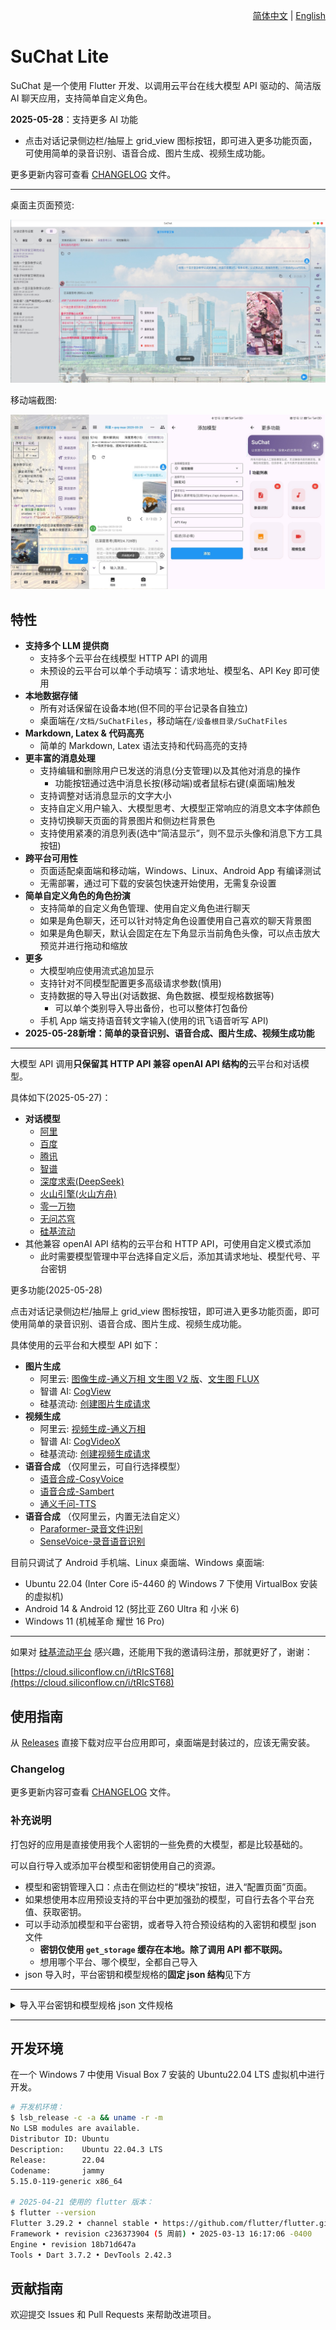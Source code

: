 <p align="right">
  <a href="README.md">简体中文</a> |
  <a href="README-EN.md">English</a>
</p>

# SuChat Lite

SuChat 是一个使用 Flutter 开发、以调用云平台在线大模型 API 驱动的、简洁版 AI 聊天应用，支持简单自定义角色。

**2025-05-28**：支持更多 AI 功能

- 点击对话记录侧边栏/抽屉上 grid_view 图标按钮，即可进入更多功能页面，可使用简单的录音识别、语音合成、图片生成、视频生成功能。

更多更新内容可查看 [CHANGELOG](CHANGELOG.md) 文件。

---

桌面主页面预览:

![SuChat Lite 预览](./_doc/snapshots/screenshot-home-desktop.jpg)

移动端截图:

![SuChat Lite 预览](./_doc/snapshots/screenshot-mobile.jpg)

## 特性

- **支持多个 LLM 提供商**
  - 支持多个云平台在线模型 HTTP API 的调用
  - 未预设的云平台可以单个手动填写：请求地址、模型名、API Key 即可使用
- **本地数据存储**
  - 所有对话保留在设备本地(但不同的平台记录各自独立)
  - 桌面端在`/文档/SuChatFiles`，移动端在`/设备根目录/SuChatFiles`
- **Markdown, Latex & 代码高亮**
  - 简单的 Markdown, Latex 语法支持和代码高亮的支持
- **更丰富的消息处理**
  - 支持编辑和删除用户已发送的消息(分支管理)以及其他对消息的操作
    - 功能按钮通过选中消息长按(移动端)或者鼠标右键(桌面端)触发
  - 支持调整对话消息显示的文字大小
  - 支持自定义用户输入、大模型思考、大模型正常响应的消息文本字体颜色
  - 支持切换聊天页面的背景图片和侧边栏背景色
  - 支持使用紧凑的消息列表(选中“简洁显示”，则不显示头像和消息下方工具按钮)
- **跨平台可用性**
  - 页面适配桌面端和移动端，Windows、Linux、Android App 有编译测试
  - 无需部署，通过可下载的安装包快速开始使用，无需复杂设置
- **简单自定义角色的角色扮演**
  - 支持简单的自定义角色管理、使用自定义角色进行聊天
  - 如果是角色聊天，还可以针对特定角色设置使用自己喜欢的聊天背景图
  - 如果是角色聊天，默认会固定在左下角显示当前角色头像，可以点击放大预览并进行拖动和缩放
- **更多**
  - 大模型响应使用流式追加显示
  - 支持针对不同模型配置更多高级请求参数(慎用)
  - 支持数据的导入导出(对话数据、角色数据、模型规格数据等)
    - 可以单个类别导入导出备份，也可以整体打包备份
  - 手机 App 端支持语音转文字输入(使用的讯飞语音听写 API)
- **2025-05-28新增：简单的录音识别、语音合成、图片生成、视频生成功能**

---

大模型 API 调用**只保留其 HTTP API 兼容 openAI API 结构的**云平台和对话模型。

具体如下(2025-05-27)：

- **对话模型**
  - [阿里](https://help.aliyun.com/zh/model-studio/developer-reference/compatibility-of-openai-with-dashscope)
  - [百度](https://cloud.baidu.com/doc/WENXINWORKSHOP/s/Fm2vrveyu)
  - [腾讯](https://console.cloud.tencent.com/hunyuan/start)
  - [智谱](https://open.bigmodel.cn/dev/api/normal-model/glm-4)
  - [深度求索(DeepSeek)](https://api-docs.deepseek.com/zh-cn/)
  - [火山引擎(火山方舟)](https://www.volcengine.com/docs/82379/1330310)
  - [零一万物](https://platform.lingyiwanwu.com/docs/api-reference)
  - [无问芯穹](https://docs.infini-ai.com/gen-studio/api/maas.html#/operations/chatCompletions)
  - [硅基流动](https://docs.siliconflow.cn/cn/api-reference/chat-completions/chat-completions)
- 其他兼容 openAI API 结构的云平台和 HTTP API，可使用自定义模式添加
  - 此时需要模型管理中平台选择自定义后，添加其请求地址、模型代号、平台密钥

更多功能(2025-05-28)

点击对话记录侧边栏/抽屉上 grid_view 图标按钮，即可进入更多功能页面，即可使用简单的录音识别、语音合成、图片生成、视频生成功能。

具体使用的云平台和大模型 API 如下：

- **图片生成**
  - 阿里云: [图像生成-通义万相 文生图 V2 版](https://help.aliyun.com/zh/model-studio/developer-reference/text-to-image-v2-api-reference)、[文生图 FLUX](https://help.aliyun.com/zh/model-studio/developer-reference/flux/)
  - 智谱 AI: [CogView](https://open.bigmodel.cn/dev/api/image-model/cogview)
  - 硅基流动: [创建图片生成请求](https://docs.siliconflow.cn/cn/api-reference/images/images-generations)
- **视频生成**
  - 阿里云: [视频生成-通义万相](https://help.aliyun.com/zh/model-studio/developer-reference/video-generation-wanx/)
  - 智谱 AI: [CogVideoX](https://open.bigmodel.cn/dev/api/videomodel/cogvideox)
  - 硅基流动: [创建视频生成请求](https://docs.siliconflow.cn/cn/api-reference/videos/videos_submit)
- **语音合成** （仅阿里云，可自行选择模型）
  - [语音合成-CosyVoice](https://help.aliyun.com/zh/model-studio/cosyvoice-websocket-api)
  - [语音合成-Sambert](https://help.aliyun.com/zh/model-studio/sambert-websocket-api)
  - [通义千问-TTS](https://help.aliyun.com/zh/model-studio/qwen-tts)
- **语音合成** （仅阿里云，内置无法自定义）
  - [Paraformer-录音文件识别](https://help.aliyun.com/zh/model-studio/paraformer-recorded-speech-recognition-restful-api)
  - [SenseVoice-录音语音识别](https://help.aliyun.com/zh/model-studio/developer-reference/sensevoice-recorded-speech-recognition-restful-api)

目前只调试了 Android 手机端、Linux 桌面端、Windows 桌面端:

- Ubuntu 22.04 (Inter Core i5-4460 的 Windows 7 下使用 VirtualBox 安装的虚拟机)
- Android 14 & Android 12 (努比亚 Z60 Ultra 和 小米 6)
- Windows 11 (机械革命 耀世 16 Pro)

---

如果对 [硅基流动平台](https://siliconflow.cn/zh-cn/models) 感兴趣，还能用下我的邀请码注册，那就更好了，谢谢：

[https://cloud.siliconflow.cn/i/tRIcST68](https://cloud.siliconflow.cn/i/tRIcST68)

## 使用指南

从 [Releases](https://github.com/Sanotsu/SuChat-Lite/releases) 直接下载对应平台应用即可，桌面端是封装过的，应该无需安装。

### Changelog

更多更新内容可查看 [CHANGELOG](CHANGELOG.md) 文件。

### 补充说明

打包好的应用是直接使用我个人密钥的一些免费的大模型，都是比较基础的。

可以自行导入或添加平台模型和密钥使用自己的资源。

- 模型和密钥管理入口：点击在侧边栏的“模块”按钮，进入“配置页面”页面。
- 如果想使用本应用预设支持的平台中更加强劲的模型，可自行去各个平台充值、获取密钥。
- 可以手动添加模型和平台密钥，或者导入符合预设结构的入密钥和模型 json 文件
  - **密钥仅使用 `get_storage` 缓存在本地。除了调用 API 都不联网。**
  - 想用哪个平台、哪个模型，全都自己导入
- json 导入时，平台密钥和模型规格的**固定 json 结构**见下方

---

<details>

<summary>导入平台密钥和模型规格 json 文件规格</summary>

**_注意，平台密钥和平台模型规格要同时导入，否则无法正常使用。_**

#### 平台密钥 json 结构

导入预设平台的密钥的 key 一定要和这个文件中 key 一样，不然匹配不上：

```json
{
  "USER_ALIYUN_API_KEY": "sk-xxx",
  "USER_BAIDU_API_KEY_V2": "xxx",
  "USER_TENCENT_API_KEY": "xxx",

  "USER_DEEPSEEK_API_KEY": "sk-xxx",
  "USER_LINGYIWANWU_API_KEY": "xxx",
  "USER_ZHIPU_API_KEY": "xxx",

  "USER_SILICONCLOUD_API_KEY": "sk-xxx",
  "USER_INFINI_GEN_STUDIO_API_KEY": "sk-xxx",

  // 火山方舟的预置推理接入点
  "USER_VOLCENGINE_API_KEY": "xxx",
  // 火山方舟自定义推理接入点(比较简单的联网应用)
  "USER_VOLCESBOT_API_KEY": "xxx",

  // 讯飞, 语音转写需要
  "USER_XFYUN_APP_ID": "xxx",
  "USER_XFYUN_API_KEY": "xxx",
  "USER_XFYUN_API_SECRET": "xxx"
}
```

- 密钥可以不是所有平台都填，但填写的部分 key 一定要完全一致，否则识别不到就算有导入模型也用不了
- 讯飞那几个是语音转写需要。

#### 大模型规格 json 结构

简化必要栏位只需要**平台、模型名、模型类型**即可。

```json
[
  {
    "platform": "<*代码中自定义的平台代号，枚举值>",
    "model": "<*指定平台中使用的模型代号，必须与API文档中一致，会用于构建http请求>",
    "modelType": "<*代码中自定义的模型类型代号，枚举值>"
  },
  {
    "platform": "aliyun",
    "model": "deepseek-r1",
    "modelType": "reasoner"
  },
  {
    "platform": "aliyun",
    "model": "deepseek-v3",
    "modelType": "cc"
  }
  // ……
]
```

- platform 枚举值:

```ts
enum ApiPlatform {
  // 用户使用的模型不属于预设平台(比如谷歌等)
  // 那么就是统一custom，并在自定义模型中直接新增url、apikey等栏位去取用
  // 这个不是默认的有效平台，不需要用户导入密钥啥的
  custom,

  aliyun, // 阿里云百炼
  baidu, // 百度千帆
  tencent, // 腾讯混元

  deepseek, // 深度求索
  lingyiwanwu, // 零一万物
  zhipu, // 智谱 AI

  siliconCloud, // 硅基流动
  infini, // 无问芯穹的 genStudio

  // 2025-03-24 火山引擎默认调用和关联应用(比如配置了联网搜索)使用的url不一样
  // 避免出现冲突，分成两个且互不包含
  volcengine,
  volcesBot,
}
```

- modelType 枚举值:

```ts
enum LLModelType {
  cc, // 文本对话
  reasoner, // 深度思考
  vision, // 图片解读
  vision_reasoner, // 视觉推理
}
```

后续我会放一些整理好的各个平台我常用的大模型规格 json 文件在项目的 **[\_cus_model_jsons](./_cus_model_jsons)** 文件夹中，可以参考使用。

</details>

---

## 开发环境

在一个 Windows 7 中使用 Visual Box 7 安装的 Ubuntu22.04 LTS 虚拟机中进行开发。

```sh
# 开发机环境：
$ lsb_release -c -a && uname -r -m
No LSB modules are available.
Distributor ID: Ubuntu
Description:    Ubuntu 22.04.3 LTS
Release:        22.04
Codename:       jammy
5.15.0-119-generic x86_64

# 2025-04-21 使用的 flutter 版本：
$ flutter --version
Flutter 3.29.2 • channel stable • https://github.com/flutter/flutter.git
Framework • revision c236373904 (5 周前) • 2025-03-13 16:17:06 -0400
Engine • revision 18b71d647a
Tools • Dart 3.7.2 • DevTools 2.42.3
```

## 贡献指南

欢迎提交 Issues 和 Pull Requests 来帮助改进项目。
